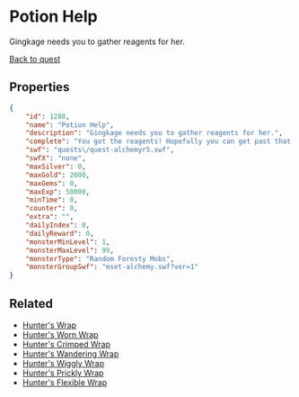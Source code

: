 # Potion Help

Gingkage needs you to gather reagents for her.

[Back to quest](../quests.md)

## Properties

```json
{
    "id": 1288,
    "name": "Potion Help",
    "description": "Gingkage needs you to gather reagents for her.",
    "complete": "You got the reagents! Hopefully you can get past that giant wolf....",
    "swf": "quests\/quest-alchemyr5.swf",
    "swfX": "none",
    "maxSilver": 0,
    "maxGold": 2000,
    "maxGems": 0,
    "maxExp": 50000,
    "minTime": 0,
    "counter": 0,
    "extra": "",
    "dailyIndex": 0,
    "dailyReward": 0,
    "monsterMinLevel": 1,
    "monsterMaxLevel": 99,
    "monsterType": "Random Foresty Mobs",
    "monsterGroupSwf": "mset-alchemy.swf?ver=1"
}
```

## Related

- [Hunter's Wrap](../items/14471-hunter-s-wrap.md)
- [Hunter's Worn Wrap](../items/14472-hunter-s-worn-wrap.md)
- [Hunter's Crimped Wrap](../items/14473-hunter-s-crimped-wrap.md)
- [Hunter's Wandering Wrap](../items/14474-hunter-s-wandering-wrap.md)
- [Hunter's Wiggly Wrap](../items/14475-hunter-s-wiggly-wrap.md)
- [Hunter's Prickly Wrap](../items/14476-hunter-s-prickly-wrap.md)
- [Hunter's Flexible Wrap](../items/14477-hunter-s-flexible-wrap.md)

